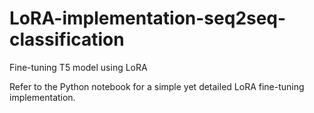 # LoRA-implementation-seq2seq-classification
Fine-tuning T5 model using LoRA

Refer to the Python notebook for a simple yet detailed LoRA fine-tuning implementation.
